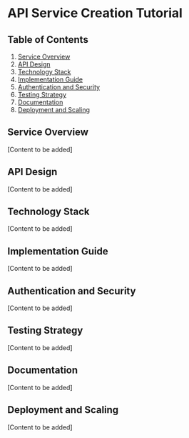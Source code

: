 
# API Service Creation Tutorial

## Table of Contents
1. [Service Overview](#service-overview)
2. [API Design](#api-design)
3. [Technology Stack](#technology-stack)
4. [Implementation Guide](#implementation-guide)
5. [Authentication and Security](#authentication-and-security)
6. [Testing Strategy](#testing-strategy)
7. [Documentation](#documentation)
8. [Deployment and Scaling](#deployment-and-scaling)

## Service Overview
[Content to be added]

## API Design
[Content to be added]

## Technology Stack
[Content to be added]

## Implementation Guide
[Content to be added]

## Authentication and Security
[Content to be added]

## Testing Strategy
[Content to be added]

## Documentation
[Content to be added]

## Deployment and Scaling
[Content to be added]
